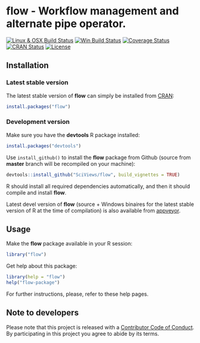 # flow - Workflow management and alternate pipe operator.

[![Linux & OSX Build Status](https://travis-ci.org/SciViews/flow.svg )](https://travis-ci.org/SciViews/flow)
[![Win Build Status](https://ci.appveyor.com/api/projects/status/github/SciViews/flow?branch=master&svg=true)](http://ci.appveyor.com/project/phgrosjean/flow)
[![Coverage Status](https://img.shields.io/codecov/c/github/SciViews/flow/master.svg)
](https://codecov.io/github/SciViews/flow?branch=master)
[![CRAN Status](http://www.r-pkg.org/badges/version/flow)](http://cran.r-project.org/package=flow)
[![License](https://img.shields.io/badge/license-GPL-blue.svg)](http://www.gnu.org/licenses/gpl-2.0.html)


## Installation

### Latest stable version

The latest stable version of **flow** can simply be installed from [CRAN](http://cran.r-project.org):

```r
install.packages("flow")
```


### Development version

Make sure you have the **devtools** R package installed:

```r
install.packages("devtools")
```

Use `install_github()` to install the **flow** package from Github (source from **master** branch will be recompiled on your machine):

```r
devtools::install_github("SciViews/flow", build_vignettes = TRUE)
```

R should install all required dependencies automatically, and then it should compile and install **flow**.

Latest devel version of **flow** (source + Windows binaires for the latest stable version of R at the time of compilation) is also available from [appveyor](https://ci.appveyor.com/project/phgrosjean/flow/build/artifacts).


## Usage

Make the **flow** package available in your R session:

```r
library("flow")
```

Get help about this package:

```r
library(help = "flow")
help("flow-package")
```

For further instructions, please, refer to these help pages.


## Note to developers

Please note that this project is released with a [Contributor Code of Conduct](CONDUCT.md). By participating in this project you agree to abide by its terms.
